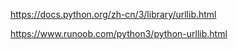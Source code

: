 https://docs.python.org/zh-cn/3/library/urllib.html

https://www.runoob.com/python3/python-urllib.html